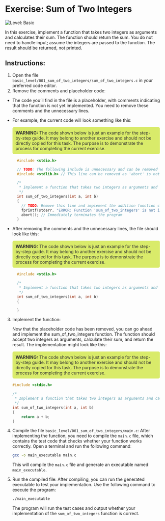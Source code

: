 # Exercise: Sum of Two Integers
![Level: Basic](https://img.shields.io/badge/Level-Basic-brightgreen)

In this exercise, implement a function that takes two integers as arguments and calculates their sum. The function should return the sum. You do not need to handle input; assume the integers are passed to the function. The result should be returned, not printed.

## Instructions:
1. Open the file `basic_level/001_sum_of_two_integers/sum_of_two_integers.c` in your preferred code editor.
2. Remove the comments and placeholder code:
  - The code you’ll find in the file is a placeholder, with comments indicating that the function is not yet implemented. You need to remove these comments and the unnecessary lines.
  - For example, the current code will look something like this:
    <div style="background-color: #d9eb6a; color: #333; padding: 10px; border-radius: 5px;">
        <strong>WARNING:</strong> The code shown below is just an example for the step-by-step guide. It may belong to another exercise and should not be directly copied for this task. The purpose is to demonstrate the process for completing the current exercise.
    </div>

    ```c
      #include <stdio.h>

      // TODO: The following include is unnecessary and can be removed
      #include <stdlib.h> // This line can be removed as 'abort' is not used anymore

      /*
       * Implement a function that takes two integers as arguments and calculates their sum.
       */
      int sum_of_two_integers(int a, int b)
      {
        // TODO: Remove this line and implement the addition function correctly
        fprintf(stderr, "ERROR: Function 'sum_of_two_integers' is not implemented yet!\n");
        abort(); // Immediately terminates the program
      }
    ```
  - After removing the comments and the unnecessary lines, the file should look like this:
    <div style="background-color: #d9eb6a; color: #333; padding: 10px; border-radius: 5px;">
        <strong>WARNING:</strong> The code shown below is just an example for the step-by-step guide. It may belong to another exercise and should not be directly copied for this task. The purpose is to demonstrate the process for completing the current exercise.
    </div>

    ```c
      #include <stdio.h>

      /*
       * Implement a function that takes two integers as arguments and calculates their sum.
       */
      int sum_of_two_integers(int a, int b)
      {

      }
    ```
3. Implement the function:

    Now that the placeholder code has been removed, you can go ahead and implement the sum_of_two_integers function. The function should accept two integers as arguments, calculate their sum, and return the result. The implementation might look like this:
      <div style="background-color: #d9eb6a; color: #333; padding: 10px; border-radius: 5px;">
        <strong>WARNING:</strong> The code shown below is just an example for the step-by-step guide. It may belong to another exercise and should not be directly copied for this task. The purpose is to demonstrate the process for completing the current exercise.
    </div>

    ```c
    #include <stdio.h>

    /*
     * Implement a function that takes two integers as arguments and calculates their sum.
     */
    int sum_of_two_integers(int a, int b)
    {
        return a + b;
    }
    ```

4. Compile the file `basic_level/001_sum_of_two_integers/main.c`:
    After implementing the function, you need to compile the `main.c` file, which contains the test code that checks whether your function works correctly. Open a terminal and run the following command:
    ```bash
    gcc -o main_executable main.c
    ```
    This will compile the `main.c` file and generate an executable named `main_executable`.

5. Run the compiled file:
    After compiling, you can run the generated executable to test your implementation. Use the following command to execute the program:
    ```bash
    ./main_executable
    ```
    The program will run the test cases and output whether your implementation of the `sum_of_two_integers` function is correct.

